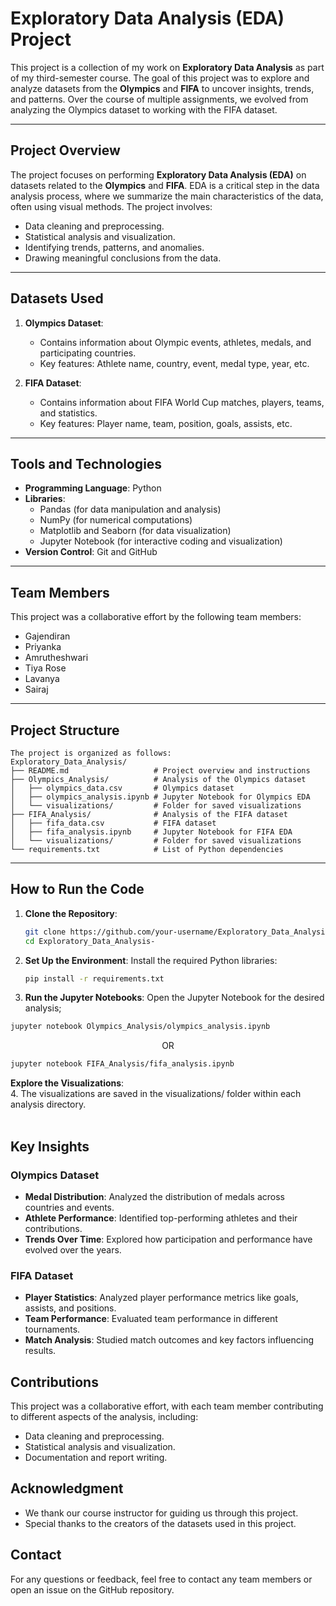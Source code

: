# Exploratory Data Analysis (EDA) Project

This project is a collection of my work on **Exploratory Data Analysis** as part of my third-semester course. The goal of this project was to explore and analyze datasets from the **Olympics** and **FIFA** to uncover insights, trends, and patterns. Over the course of multiple assignments, we evolved from analyzing the Olympics dataset to working with the FIFA dataset.

---

## Project Overview

The project focuses on performing **Exploratory Data Analysis (EDA)** on datasets related to the **Olympics** and **FIFA**. EDA is a critical step in the data analysis process, where we summarize the main characteristics of the data, often using visual methods. The project involves:

- Data cleaning and preprocessing.
- Statistical analysis and visualization.
- Identifying trends, patterns, and anomalies.
- Drawing meaningful conclusions from the data.

---

## Datasets Used

1. **Olympics Dataset**:
   - Contains information about Olympic events, athletes, medals, and participating countries.
   - Key features: Athlete name, country, event, medal type, year, etc.

2. **FIFA Dataset**:
   - Contains information about FIFA World Cup matches, players, teams, and statistics.
   - Key features: Player name, team, position, goals, assists, etc.

---

## Tools and Technologies

- **Programming Language**: Python
- **Libraries**:
  - Pandas (for data manipulation and analysis)
  - NumPy (for numerical computations)
  - Matplotlib and Seaborn (for data visualization)
  - Jupyter Notebook (for interactive coding and visualization)
- **Version Control**: Git and GitHub

---

## Team Members

This project was a collaborative effort by the following team members:

- Gajendiran
- Priyanka
- Amrutheshwari
- Tiya Rose
- Lavanya
- Sairaj

---

## Project Structure

```plaintext
The project is organized as follows:
Exploratory_Data_Analysis/
├── README.md                   # Project overview and instructions
├── Olympics_Analysis/          # Analysis of the Olympics dataset
│   ├── olympics_data.csv       # Olympics dataset
│   ├── olympics_analysis.ipynb # Jupyter Notebook for Olympics EDA
│   └── visualizations/         # Folder for saved visualizations
├── FIFA_Analysis/              # Analysis of the FIFA dataset
│   ├── fifa_data.csv           # FIFA dataset
│   ├── fifa_analysis.ipynb     # Jupyter Notebook for FIFA EDA
│   └── visualizations/         # Folder for saved visualizations
└── requirements.txt            # List of Python dependencies
```
---

## How to Run the Code
1. **Clone the Repository**:
   ```bash
   git clone https://github.com/your-username/Exploratory_Data_Analysis-.git
   cd Exploratory_Data_Analysis-
   ```
2. **Set Up the Environment**:
  Install the required Python libraries:
   ```bash
   pip install -r requirements.txt
   ```
3. **Run the Jupyter Notebooks**:
   Open the Jupyter Notebook for the desired analysis;
  ```bash
  jupyter notebook Olympics_Analysis/olympics_analysis.ipynb
  ```
<center>OR</center>

  ```bash
  jupyter notebook FIFA_Analysis/fifa_analysis.ipynb
  ```
**Explore the Visualizations**:<br>
  4. The visualizations are saved in the visualizations/ folder within each analysis directory.<br><br>
 
 ## Key Insights
 
### Olympics Dataset
- **Medal Distribution**: Analyzed the distribution of medals across countries and events.
- **Athlete Performance**: Identified top-performing athletes and their contributions.
- **Trends Over Time**: Explored how participation and performance have evolved over the years.

### FIFA Dataset
- **Player Statistics**: Analyzed player performance metrics like goals, assists, and positions.
- **Team Performance**: Evaluated team performance in different tournaments.
- **Match Analysis**: Studied match outcomes and key factors influencing results.

## Contributions
This project was a collaborative effort, with each team member contributing to different aspects of the analysis, including:
- Data cleaning and preprocessing.
- Statistical analysis and visualization.
- Documentation and report writing.

## Acknowledgment
- We thank our course instructor for guiding us through this project.
- Special thanks to the creators of the datasets used in this project.


## Contact
For any questions or feedback, feel free to contact any team members or open an issue on the GitHub repository.




